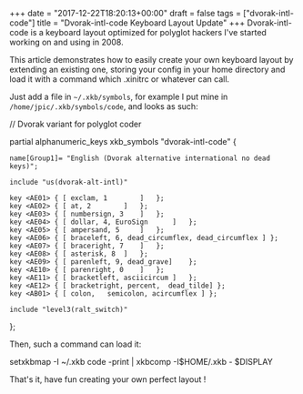 +++
date = "2017-12-22T18:20:13+00:00"
draft = false
tags = ["dvorak-intl-code"]
title = "Dvorak-intl-code Keyboard Layout Update"
+++
Dvorak-intl-code is a keyboard layout optimized for polyglot hackers I've started working on and using in 2008.

This article demonstrates how to easily create your own keyboard layout by extending an existing one, storing your config in your home directory and load it with a command which .xinitrc or whatever can call.

Just add a file in `~/.xkb/symbols`, for example I put mine in `/home/jpic/.xkb/symbols/code`, and looks as such:


// Dvorak variant for polyglot coder

partial alphanumeric_keys
xkb_symbols "dvorak-intl-code" {

    name[Group1]= "English (Dvorak alternative international no dead keys)";

    include "us(dvorak-alt-intl)"

    key <AE01> { [ exclam, 1 		]	};
    key <AE02> { [ at, 2		]	};
    key <AE03> { [ numbersign, 3	]	};
    key <AE04> { [ dollar, 4, EuroSign		]	};
    key <AE05> { [ ampersand, 5		]	};
    key <AE06> { [ braceleft, 6, dead_circumflex, dead_circumflex ]	};
    key <AE07> { [ braceright, 7	]	};
    key <AE08> { [ asterisk, 8	]	};
    key <AE09> { [ parenleft, 9, dead_grave]	};
    key <AE10> { [ parenright, 0	]	};
    key <AE11> { [ bracketleft,	asciicircum	]	};
    key <AE12> { [ bracketright, percent,  dead_tilde] };
    key <AB01> { [ colon,   semicolon, acircumflex ] };

    include "level3(ralt_switch)"
};


Then, such a command can load it:


setxkbmap -I ~/.xkb code -print | xkbcomp -I$HOME/.xkb - $DISPLAY


That's it, have fun creating your own perfect layout !